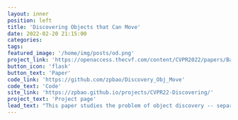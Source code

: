 ```yaml
---
layout: inner
position: left
title: 'Discovering Objects that Can Move'
date: 2022-02-20 21:15:00
categories:
tags: 
featured_image: '/home/img/posts/od.png'
project_link: 'https://openaccess.thecvf.com/content/CVPR2022/papers/Bao_Discovering_Objects_That_Can_Move_CVPR_2022_paper.pdf'
button_icon: 'flask'
button_text: 'Paper'
code_link: 'https://github.com/zpbao/Discovery_Obj_Move'
code_text: 'Code'
site_link: 'https://zpbao.github.io/projects/CVPR22-Discovering/'
project_text: 'Project page' 
lead_text: "This paper studies the problem of object discovery -- separating objects from the background without manual labels. Existing approaches rely on appearance cues, such as color, texture and location. However, by relying on appearance alone, these methods fail to reliably separate objects from the background in cluttered scenes. To resolve this ambiguity, in this work we choose to focus on dynamic objects -- entities that are capable of moving independently in the world."
---
```

